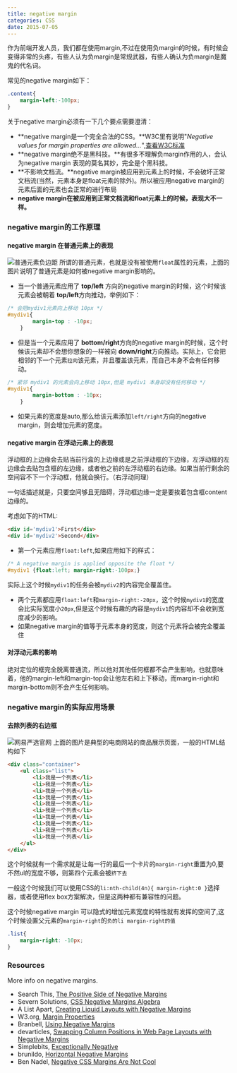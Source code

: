 ```yaml
---
title: negative margin
categories: CSS
date: 2015-07-05
---
```

作为前端开发人员，我们都在使用margin,不过在使用负margin的时候，有时候会变得非常的头疼，有些人认为负margin是常规武器，有些人确认为负margin是魔鬼的代名词。

常见的negative margin如下：
``` css
.content{
    margin-left:-100px;
}
```
关于negative margin必须有一下几个要点需要澄清：
* **negative margin是一个完全合法的CSS。**W3C里有说明"_Negative values for margin properties are allowed…_",[查看W3C标准](http://www.w3.org/TR/CSS2/box.html#margin-properties)
* **negative margin绝不是黑科技。**有很多不理解负margin作用的人，会认为negative margin 表现的莫名其妙，完全是个黑科技。
* **不影响文档流。**negative margin被应用到元素上的时候，不会破坏正常文档流(当然，元素本身是float元素的除外)。所以被应用negative margin的元素后面的元素也会正常的进行布局
* **negative margin在被应用到正常文档流和float元素上的时候，表现大不一样。**

### negative margin的工作原理

#### negative margin 在普通元素上的表现
![普通元素负边距](../images/negative-margin.gif)
所谓的普通元素，也就是没有被使用`float`属性的元素，上面的图片说明了普通元素是如何被negative margin影响的。

* 当一个普通元素应用了 **top/left** 方向的negative margin的时候，这个时候该元素会被朝着 **top/left**方向推动，举例如下：
``` css
/* 会把mydiv1元素向上移动 10px */
#mydiv1{
        margin-top : -10px;
    }
```
* 但是当一个元素应用了 **bottom/right**方向的negative margin的时候，这个时候该元素却不会想你想象的一样被向 **down/right**方向推动。实际上，它会把相邻的下一个元素`拉向`该元素，并且覆盖该元素，而自己本身不会有任何移动。
``` css
/* 紧邻 mydiv1 的元素会向上移动 10px,但是 mydiv1 本身却没有任何移动 */
#mydiv1{
        margin-bottom : -10px;
    }
```
* 如果元素的宽度是auto,那么给该元素添加`left/right`方向的negative margin，则会增加元素的宽度。

#### negative margin 在浮动元素上的表现
浮动框的上边缘会去贴当前行盒的上边缘或是之前浮动框的下边缘，左浮动框的左边缘会去贴包含框的左边缘，或者他之前的左浮动框的右边缘。如果当前行剩余的空间容不下一个浮动框，他就会换行。（右浮动同理）

一句话描述就是，只要空间够且无阻碍，浮动框边缘一定是要挨着包含框content边缘的。

考虑如下的HTML:
``` html
<div id='mydiv1'>First</div>
<div id='mydiv2'>Second</div>
```
* 第一个元素应用`float:left`,如果应用如下的样式：
``` css
/* A negative margin is applied opposite the float */
#mydiv1 {float:left; margin-right:-100px;}
```
实际上这个时候`mydiv1`的任务会被`mydiv2`的内容完全覆盖住。
* 两个元素都应用`float:left`和`margin-right:-20px`，这个时候`mydiv1`的宽度会比实际宽度小`20px`,但是这个时候有趣的内容是`mydiv1`的内容却不会收到宽度减少的影响。
* 如果negative margin的值等于元素本身的宽度，则这个元素将会被完全覆盖住

#### 对浮动元素的影响
绝对定位的框完全脱离普通流，所以他对其他任何框都不会产生影响，也就意味着，他的margin-left和margin-top会让他左右和上下移动，而margin-right和margin-bottom则不会产生任何影响。

### negative margin的实际应用场景
#### 去除列表的右边框
![网易严选官网](../../images/negative-margin-yanxuan.png)
上面的图片是典型的电商网站的商品展示页面，一般的HTML结构如下
``` html
<div class="container">
    <ul class="list">
        <li>我是一个列表</li>
        <li>我是一个列表</li>
        <li>我是一个列表</li>
        <li>我是一个列表</li>
        <li>我是一个列表</li>
        <li>我是一个列表</li>
        <li>我是一个列表</li>
        <li>我是一个列表</li>
        <li>我是一个列表</li>
        <li>我是一个列表</li>
    </ul>
</div>
```
这个时候就有一个需求就是让每一行的最后一个卡片的`margin-right`重置为0,要不然ul的宽度不够，则第四个元素会被`挤下去`

一般这个时候我们可以使用CSS的`li:nth-child(4n){ margin-right:0 }`选择器，或者使用flex box方案解决，但是这两种都有兼容性的问题。

这个时候negative margin 可以隐式的增加元素宽度的特性就有发挥的空间了,这个时候设置父元素的`margin-right`的`负的li margin-right的值`
``` css
.list{
    margin-right: -10px;
}
```

### Resources
More info on negative margins.

* Search This, [The Positive Side of Negative Margins](http://www.search-this.com/2007/08/01/the-positive-side-of-negative-margins/)
* Severn Solutions, [CSS Negative Margins Algebra](http://www.severnsolutions.co.uk/twblog/archive/2004/07/01/cssnegativemarginsalgebra)
* A List Apart, [Creating Liquid Layouts with Negative Margins](http://www.alistapart.com/articles/negativemargins/)
* W3.org, [Margin Properties](http://www.w3.org/TR/1998/REC-CSS2-19980512/box.html#margin-properties)
* Branbell, [Using Negative Margins](http://www.brainbell.com/tutorials/HTML_and_CSS/Using_Negative_Margins.htm)
* devarticles, [Swapping Column Positions in Web Page Layouts with Negative Margins](http://www.devarticles.com/c/a/Web-Style-Sheets/Swapping-Column-Positions-in-Web-Page-Layouts-with-Negative-Margins/)
* Simplebits, [Exceptionally Negative](http://www.simplebits.com/notebook/2005/05/23/negative.html)
* brunildo, [Horizontal Negative Margins](http://www.brunildo.org/test/NegMOutH.html)
* Ben Nadel, [Negative CSS Margins Are Not Cool](http://www.bennadel.com/blog/1174-Negative-CSS-Margins-Are-Not-Cool.htm)